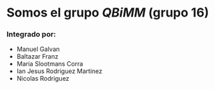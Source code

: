 # Somos el grupo _QBiMM_ (grupo 16)
### Integrado por:
* Manuel Galvan
* Baltazar Franz
* Maria Slootmans Corra
* Ian Jesus Rodriguez Martinez
* Nicolas Rodriguez
